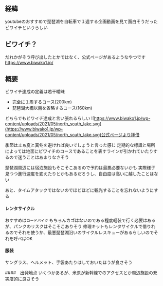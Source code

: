 ## 経緯
youtubeのおすすめで琵琶湖を自転車で１週する企画動画を見て面白そうだった
ビワイチというらしい

## ビワイチ？
だれかがそう呼び出したとかではなく、公式ページがあるようなやつです
https://www.biwako1.jp/

## 概要
ビワイチ達成の定義は若干曖昧

- 完全に１周するコース(200km)
- 琵琶湖大橋以南を省略するコース(160km)

どちらでもビワイチ達成と言い張れるらしい
![https://www.biwako1.jp/wp-content/uploads/2021/05/north_south_lake.svg](https://www.biwako1.jp/wp-content/uploads/2021/05/north_south_lake.svg)公式ページより拝借

季節はまぁ夏と真冬を避ければ良いでしょうと言った感じ
定期的な標識と場所によっては地面にビワイチのコースであることを表すラインが引かれていたりするので迷うことはあまりなさそう

琵琶湖周辺には宿泊施設もそこそこあるので予約は最悪必要ないかも
実際様子見つつ進行速度を変えたりとかもあるだろうし、自由度は高いに越したことはない

あと、タイムアタックではないのでほどほどに観光することを忘れないようにする

#### レンタサイクル
おすすめは`ロードバイク`
もちろんカゴはないのである程度軽装で行く必要はあるが、パンクのリスクはそこそこありそう
修理キットもレンタサイクルで借りれるのでそれを使うか、最悪琵琶湖沿いのサイクルレスキューがあるらしいのでそれを呼べばOK

#### 服装
サングラス、ヘルメット、手袋あたりはしておいたほうが良さそう

####　出発地点
いくつかあるが、米原が新幹線でのアクセスとか周辺施設の充実度的に良さそう
